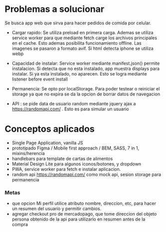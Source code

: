# Problemas a solucionar
 Se busca app web  que sirva para hacer pedidos de comida por celular.
 - Cargar rapido:
 Se utiliza preload en primera carga. Ademas se utiliza service worker para que mediante fetch carge los archivos principales en el cache.  Esto ademas posibilita funcionamiento offline.
 Las imagenes se pasaron a formato avif. Si html detecta iphone se utiliza webp  
 
 
 -  Capacidad de instalar:
Service worker mediante manifest.json() permite instalacion. Si detecta que no esta instalado, app muestra displays para instalar. Si ya esta instalado, no aparecen. Esto se logra mediante listener before event install

 - Permanencia:
Se opto por localStorage. Para poder testear o reiniciar el storage ya que no expira se da la opcion de borrar datos de navegacion

- API : se pide data de usuario random  mediante  jquery ajax a https://randomapi.com/  . Esto es para simular un usuario


# Conceptos aplicados
- Single Page Application, vanilla JS  
- prototipado Figma / Mobile first approach /  BEM, SASS, 7 in 1, mixins/herencia
- handlebars para template de cartas de alimentos 
- Material Design Lite para  algunos iconos/botones, y dropdown
- PWA, service worker para fetch e instalar aplicacion. 
- random api https://randomapi.com/  como mock api,  sesion storage para permanencia

 
### Metas
- que opcion Mi perfil utilice atributo nombre, direccion, etc, para hacer un resumen del usuario y permitir cambios.
- agregar checkout pro de mercadopago, que tome direccion del objeto persona obtenido de la api para utilizarlo en resumen antes de la compra
 
